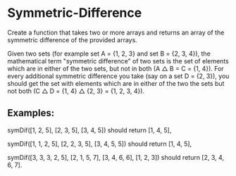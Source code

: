 # Symmetric-Difference

Create a function that takes two or more arrays and returns an array of the symmetric difference of the provided arrays. 

Given two sets (for example set A = {1, 2, 3} and set B = {2, 3, 4}), the mathematical term "symmetric difference" of two sets is the set of elements which are in either of the two sets, but not in both (A △ B = C = {1, 4}). For every additional symmetric difference you take (say on a set D = {2, 3}), you should get the set with elements which are in either of the two the sets but not both (C △ D = {1, 4} △ {2, 3} = {1, 2, 3, 4}).

## Examples:

symDif([1, 2, 5], [2, 3, 5], [3, 4, 5]) should return [1, 4, 5],

symDif([1, 1, 2, 5], [2, 2, 3, 5], [3, 4, 5, 5]) should return [1, 4, 5],

symDif([3, 3, 3, 2, 5], [2, 1, 5, 7], [3, 4, 6, 6], [1, 2, 3]) should return [2, 3, 4, 6, 7].
